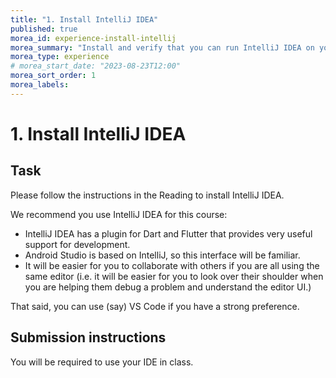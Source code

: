 ```yaml
---
title: "1. Install IntelliJ IDEA"
published: true
morea_id: experience-install-intellij
morea_summary: "Install and verify that you can run IntelliJ IDEA on your laptop"
morea_type: experience
# morea_start_date: "2023-08-23T12:00"
morea_sort_order: 1
morea_labels:
---
```


# 1. Install IntelliJ IDEA

## Task

Please follow the instructions in the Reading to install IntelliJ IDEA.

We recommend you use IntelliJ IDEA for this course:

* IntelliJ IDEA has a plugin for Dart and Flutter that provides very useful support for development.
* Android Studio is based on IntelliJ, so this interface will be familiar. 
* It will be easier for you to collaborate with others if you are all using the same editor (i.e. it will be easier for you to look over their shoulder when you are helping them debug a problem and understand the editor UI.)

That said, you can use (say) VS Code if you have a strong preference.

## Submission instructions

You will be required to use your IDE in class. 
